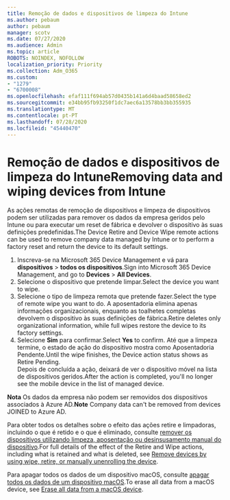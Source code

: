 ```yaml
---
title: Remoção de dados e dispositivos de limpeza do Intune
ms.author: pebaum
author: pebaum
manager: scotv
ms.date: 07/27/2020
ms.audience: Admin
ms.topic: article
ROBOTS: NOINDEX, NOFOLLOW
localization_priority: Priority
ms.collection: Adm_O365
ms.custom:
- "1279"
- "6700008"
ms.openlocfilehash: efaf111f694ab57d0435b141a6d4baad58658ed2
ms.sourcegitcommit: e34bb95fb93250f1dc7aec6a13578bb3bb355935
ms.translationtype: MT
ms.contentlocale: pt-PT
ms.lasthandoff: 07/28/2020
ms.locfileid: "45440470"
---
```

# <a name="removing-data-and-wiping-devices-from-intune"></a><span data-ttu-id="23c33-102">Remoção de dados e dispositivos de limpeza do Intune</span><span class="sxs-lookup"><span data-stu-id="23c33-102">Removing data and wiping devices from Intune</span></span>

<span data-ttu-id="23c33-103">As ações remotas de remoção de dispositivos e limpeza de dispositivos podem ser utilizadas para remover os dados da empresa geridos pelo Intune ou para executar um reset de fábrica e devolver o dispositivo às suas definições predefinidas.</span><span class="sxs-lookup"><span data-stu-id="23c33-103">The Device Retire and Device Wipe remote actions can be used to remove company data managed by Intune or to perform a factory reset and return the device to its default settings.</span></span>

1. <span data-ttu-id="23c33-104">Inscreva-se na Microsoft 365 Device Management e vá para **dispositivos**  >  **todos os dispositivos**.</span><span class="sxs-lookup"><span data-stu-id="23c33-104">Sign into Microsoft 365 Device Management, and go to **Devices** > **All Devices**.</span></span>
2. <span data-ttu-id="23c33-105">Selecione o dispositivo que pretende limpar.</span><span class="sxs-lookup"><span data-stu-id="23c33-105">Select the device you want to wipe.</span></span>
3. <span data-ttu-id="23c33-106">Selecione o tipo de limpeza remota que pretende fazer.</span><span class="sxs-lookup"><span data-stu-id="23c33-106">Select the type of remote wipe you want to do.</span></span> <span data-ttu-id="23c33-107">A aposentadoria elimina apenas informações organizacionais, enquanto as toalhetes completas devolvem o dispositivo às suas definições de fábrica.</span><span class="sxs-lookup"><span data-stu-id="23c33-107">Retire deletes only organizational information, while full wipes restore the device to its factory settings.</span></span>
4. <span data-ttu-id="23c33-108">Selecione **Sim** para confirmar.</span><span class="sxs-lookup"><span data-stu-id="23c33-108">Select **Yes** to confirm.</span></span> <span data-ttu-id="23c33-109">Até que a limpeza termine, o estado de ação do dispositivo mostra como Aposentadoria Pendente.</span><span class="sxs-lookup"><span data-stu-id="23c33-109">Until the wipe finishes, the Device action status shows as Retire Pending.</span></span></br>
    <span data-ttu-id="23c33-110">Depois de concluída a ação, deixará de ver o dispositivo móvel na lista de dispositivos geridos.</span><span class="sxs-lookup"><span data-stu-id="23c33-110">After the action is completed, you'll no longer see the mobile device in the list of managed device.</span></span>

<span data-ttu-id="23c33-111">**Nota** Os dados da empresa não podem ser removidos dos dispositivos associados à Azure AD.</span><span class="sxs-lookup"><span data-stu-id="23c33-111">**Note** Company data can't be removed from devices JOINED to Azure AD.</span></span>

<span data-ttu-id="23c33-112">Para obter todos os detalhes sobre o efeito das ações retire e limpadoras, incluindo o que é retido e o que é eliminado, consulte [remover os dispositivos utilizando limpeza, aposentação ou desinsusamento manual do dispositivo](https://docs.microsoft.com/intune/devices-wipe).</span><span class="sxs-lookup"><span data-stu-id="23c33-112">For full details of the effect of the Retire and Wipe actions, including what is retained and what is deleted, see [Remove devices by using wipe, retire, or manually unenrolling the device](https://docs.microsoft.com/intune/devices-wipe).</span></span>

<span data-ttu-id="23c33-113">Para apagar todos os dados de um dispositivo macOS, consulte [apagar todos os dados de um dispositivo macOS](https://docs.microsoft.com/intune/device-erase).</span><span class="sxs-lookup"><span data-stu-id="23c33-113">To erase all data from a macOS device, see [Erase all data from a macOS device](https://docs.microsoft.com/intune/device-erase).</span></span>